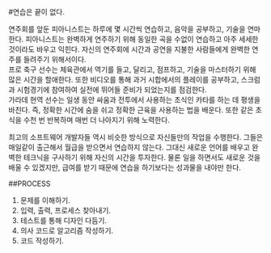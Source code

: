 #연습은 끝이 없다.

  연주회를 앞둔 피아니스트는 하루에 몇 시간씩 연습하고, 음악을 공부하고, 기술을 연마한다. 피아니스트는 완벽하게 연주하기 위해 동일한 곡을 수없이 연습하고 아주 세세한 것이라도 바우고 익힌다. 자신의 연주회에 시간과 공연을 지불한 사람들에게 완벽한 연주를 들려주기 위해서이다.  
  프로 축구 선수는 체육관에서 역기를 들고, 달리고, 점프하고, 기술을 마스터하기 위해 많은 시간을 할애한다. 또한 비디오를 통해 과거 시합에서의 플레이를 공부하고, 스크럼과 시험경기에 참여하여 실전에 뛰어들 준비가 되었는지를 점검한다.  
  가라데 현역 선수는 일생 동안 싸움과 전투에서 사용하는 초식인 카타를 하는 데 평생을 바친다. 즉, 정확한 시간에 숨을 쉬고 정확한 근육을 사용하는 법을 배운다. 또한 같은 초식을 수천 번 반복하며 매번 더 나아지기 위해 노력한다.  
  
  최고의 소프트웨어 개발자들 역시 비슷한 방식으로 자신들만의 작업을 수행한다. 그들은 매일같이 출근해서 월급을 받으면서 연습하지 않는다. 그대신 새로운 언어를 배우고 완벽한 테크닉을 구사하기 위해 자신의 시간을 투자한다. 물론 일을 하면서도 새로운 것을 배울 수 있겠지만, 급여를 받기 때문에 연습을 하기보다는 성과물을 내야만 한다.  
  
  ##PROCESS
  1. 문제를 이해하기.  
  2. 입력, 출력, 프로세스 찾아내기.
  3. 테스트를 통해 디자인 다듬기.
  4. 의사 코드로 알고리즘 작성하기.
  5. 코드 작성하기.
